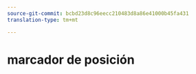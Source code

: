 ```yaml
---
source-git-commit: bcbd23d8c96eecc210483d8a86e41000b45fa431
translation-type: tm+mt

---
```

# marcador de posición
